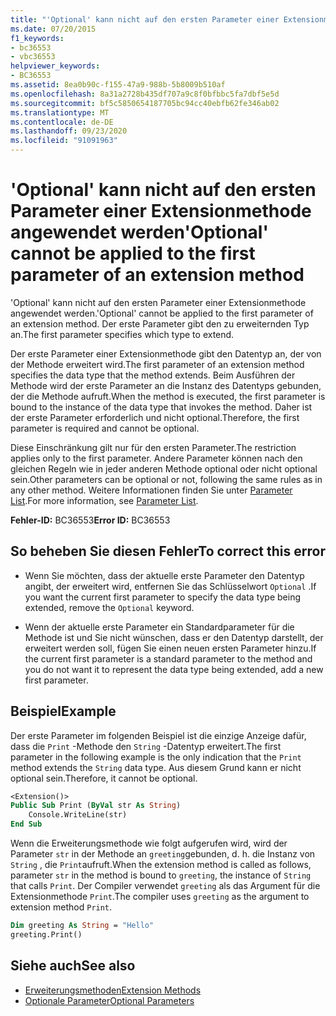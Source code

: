 ```yaml
---
title: "'Optional' kann nicht auf den ersten Parameter einer Extensionmethode angewendet werden"
ms.date: 07/20/2015
f1_keywords:
- bc36553
- vbc36553
helpviewer_keywords:
- BC36553
ms.assetid: 8ea0b90c-f155-47a9-988b-5b8009b510af
ms.openlocfilehash: 8a31a2728b435df707a9c8f0bfbbc5fa7dbf5e5d
ms.sourcegitcommit: bf5c5850654187705bc94cc40ebfb62fe346ab02
ms.translationtype: MT
ms.contentlocale: de-DE
ms.lasthandoff: 09/23/2020
ms.locfileid: "91091963"
---
```

# <a name="optional-cannot-be-applied-to-the-first-parameter-of-an-extension-method"></a><span data-ttu-id="4a372-102">'Optional' kann nicht auf den ersten Parameter einer Extensionmethode angewendet werden</span><span class="sxs-lookup"><span data-stu-id="4a372-102">'Optional' cannot be applied to the first parameter of an extension method</span></span>

<span data-ttu-id="4a372-103">'Optional' kann nicht auf den ersten Parameter einer Extensionmethode angewendet werden.</span><span class="sxs-lookup"><span data-stu-id="4a372-103">'Optional' cannot be applied to the first parameter of an extension method.</span></span> <span data-ttu-id="4a372-104">Der erste Parameter gibt den zu erweiternden Typ an.</span><span class="sxs-lookup"><span data-stu-id="4a372-104">The first parameter specifies which type to extend.</span></span>  
  
 <span data-ttu-id="4a372-105">Der erste Parameter einer Extensionmethode gibt den Datentyp an, der von der Methode erweitert wird.</span><span class="sxs-lookup"><span data-stu-id="4a372-105">The first parameter of an extension method specifies the data type that the method extends.</span></span> <span data-ttu-id="4a372-106">Beim Ausführen der Methode wird der erste Parameter an die Instanz des Datentyps gebunden, der die Methode aufruft.</span><span class="sxs-lookup"><span data-stu-id="4a372-106">When the method is executed, the first parameter is bound to the instance of the data type that invokes the method.</span></span> <span data-ttu-id="4a372-107">Daher ist der erste Parameter erforderlich und nicht optional.</span><span class="sxs-lookup"><span data-stu-id="4a372-107">Therefore, the first parameter is required and cannot be optional.</span></span>  
  
 <span data-ttu-id="4a372-108">Diese Einschränkung gilt nur für den ersten Parameter.</span><span class="sxs-lookup"><span data-stu-id="4a372-108">The restriction applies only to the first parameter.</span></span> <span data-ttu-id="4a372-109">Andere Parameter können nach den gleichen Regeln wie in jeder anderen Methode optional oder nicht optional sein.</span><span class="sxs-lookup"><span data-stu-id="4a372-109">Other parameters can be optional or not, following the same rules as in any other method.</span></span> <span data-ttu-id="4a372-110">Weitere Informationen finden Sie unter [Parameter List](../language-reference/statements/parameter-list.md).</span><span class="sxs-lookup"><span data-stu-id="4a372-110">For more information, see [Parameter List](../language-reference/statements/parameter-list.md).</span></span>  
  
 <span data-ttu-id="4a372-111">**Fehler-ID:** BC36553</span><span class="sxs-lookup"><span data-stu-id="4a372-111">**Error ID:** BC36553</span></span>  
  
## <a name="to-correct-this-error"></a><span data-ttu-id="4a372-112">So beheben Sie diesen Fehler</span><span class="sxs-lookup"><span data-stu-id="4a372-112">To correct this error</span></span>  
  
- <span data-ttu-id="4a372-113">Wenn Sie möchten, dass der aktuelle erste Parameter den Datentyp angibt, der erweitert wird, entfernen Sie das Schlüsselwort `Optional` .</span><span class="sxs-lookup"><span data-stu-id="4a372-113">If you want the current first parameter to specify the data type being extended, remove the `Optional` keyword.</span></span>  
  
- <span data-ttu-id="4a372-114">Wenn der aktuelle erste Parameter ein Standardparameter für die Methode ist und Sie nicht wünschen, dass er den Datentyp darstellt, der erweitert werden soll, fügen Sie einen neuen ersten Parameter hinzu.</span><span class="sxs-lookup"><span data-stu-id="4a372-114">If the current first parameter is a standard parameter to the method and you do not want it to represent the data type being extended, add a new first parameter.</span></span>  
  
## <a name="example"></a><span data-ttu-id="4a372-115">Beispiel</span><span class="sxs-lookup"><span data-stu-id="4a372-115">Example</span></span>  

 <span data-ttu-id="4a372-116">Der erste Parameter im folgenden Beispiel ist die einzige Anzeige dafür, dass die `Print` -Methode den `String` -Datentyp erweitert.</span><span class="sxs-lookup"><span data-stu-id="4a372-116">The first parameter in the following example is the only indication that the `Print` method extends the `String` data type.</span></span> <span data-ttu-id="4a372-117">Aus diesem Grund kann er nicht optional sein.</span><span class="sxs-lookup"><span data-stu-id="4a372-117">Therefore, it cannot be optional.</span></span>  
  
```vb  
<Extension()>  
Public Sub Print (ByVal str As String)  
    Console.WriteLine(str)  
End Sub  
```  
  
 <span data-ttu-id="4a372-118">Wenn die Erweiterungsmethode wie folgt aufgerufen wird, wird der Parameter `str` in der Methode an `greeting`gebunden, d. h. die Instanz von `String` , die `Print`aufruft.</span><span class="sxs-lookup"><span data-stu-id="4a372-118">When the extension method is called as follows, parameter `str` in the method is bound to `greeting`, the instance of `String` that calls `Print`.</span></span> <span data-ttu-id="4a372-119">Der Compiler verwendet `greeting` als das Argument für die Extensionmethode `Print`.</span><span class="sxs-lookup"><span data-stu-id="4a372-119">The compiler uses `greeting` as the argument to extension method `Print`.</span></span>  
  
```vb  
Dim greeting As String = "Hello"  
greeting.Print()  
```  
  
## <a name="see-also"></a><span data-ttu-id="4a372-120">Siehe auch</span><span class="sxs-lookup"><span data-stu-id="4a372-120">See also</span></span>

- [<span data-ttu-id="4a372-121">Erweiterungsmethoden</span><span class="sxs-lookup"><span data-stu-id="4a372-121">Extension Methods</span></span>](../programming-guide/language-features/procedures/extension-methods.md)
- [<span data-ttu-id="4a372-122">Optionale Parameter</span><span class="sxs-lookup"><span data-stu-id="4a372-122">Optional Parameters</span></span>](../programming-guide/language-features/procedures/optional-parameters.md)
